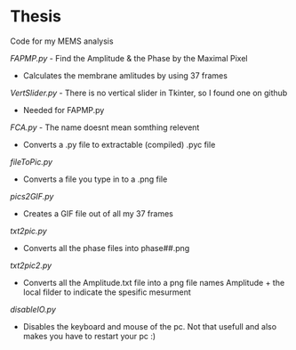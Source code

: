 # Thesis
Code for my MEMS analysis

_FAPMP.py_ - Find the Amplitude & the Phase by the Maximal Pixel
 - Calculates the membrane amlitudes by using 37 frames
 
_VertSlider.py_ - There is no vertical slider in Tkinter, so I found one on github
 - Needed for FAPMP.py
 
_FCA.py_ - The name doesnt mean somthing relevent
 - Converts a .py file to extractable (compiled) .pyc file
  
_fileToPic.py_
 - Converts a file you type in to a .png file
 
_pics2GIF.py_
 - Creates a GIF file out of all my 37 frames
 
_txt2pic.py_
 - Converts all the phase files into phase##.png
 
_txt2pic2.py_
 - Converts all the Amplitude.txt file into a png file names Amplitude + the local filder
   to indicate the spesific mesurment

_disableIO.py_
 - Disables the keyboard and mouse of the pc.
   Not that usefull and also makes you have to restart your pc :)
